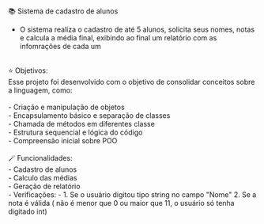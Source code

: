 📚 Sistema de cadastro de alunos
- O sistema realiza o cadastro de até 5 alunos, solicita seus nomes, notas e calcula a média final, exibindo ao final um relatório com as infomrações de cada um
<br>
⭐ Objetivos: <br>
Esse projeto foi desenvolvido com o objetivo de consolidar conceitos sobre a linguagem, como: <br>
<br>
- Criação e manipulação de objetos
  <br>
- Encapsulamento básico e separação de classes
  <br>
- Chamada de métodos em diferentes classe
  <br>
- Estrutura sequencial e lógica do código
  <br>
- Compreensão inicial sobre POO
  <br>
  <br>
  🪄 Funcionalidades:
  <br>
  -  Cadastro de alunos
   <br>
  - Calculo das médias
   <br>
  - Geração de relatório
    <br>
  - Verificações:
  - 1. Se o usuário digitou tipo string no campo "Nome"
    2. Se a nota é válida ( não é menor que 0 ou maior que 11, o usuário só tenha digitado int) 
